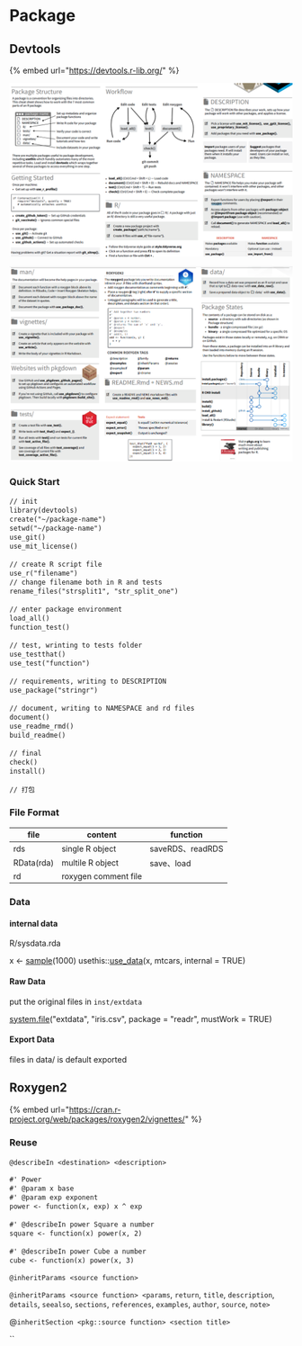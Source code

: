 # Package

## Devtools

{% embed url="https://devtools.r-lib.org/" %}

![](<../../.gitbook/assets/2022-08-09 19-33-30 的屏幕截图.png>)

![](<../../.gitbook/assets/2022-08-09 19-36-36 的屏幕截图.png>)

### Quick Start

```
// init
library(devtools)
create("~/package-name")
setwd("~/package-name")
use_git()
use_mit_license()

// create R script file
use_r("filename")
// change filename both in R and tests
rename_files("strsplit1", "str_split_one")

// enter package environment
load_all()
function_test()

// test, wrinting to tests folder
use_testthat()
use_test("function")

// requirements, writing to DESCRIPTION
use_package("stringr")

// document, writing to NAMESPACE and rd files
document()
use_readme_rmd()
build_readme()

// final
check()
install()

// 打包
```

### File Format

| file       | content              | function        |
| ---------- | -------------------- | --------------- |
| rds        | single R object      | saveRDS、readRDS |
| RData(rda) | multile R object     | save、load       |
| rd         | roxygen comment file |                 |

### Data

#### internal data

R/sysdata.rda

x <- [sample](https://rdrr.io/r/base/sample.html)(1000) usethis::[use\_data](https://usethis.r-lib.org/reference/use\_data.html)(x, mtcars, internal = TRUE)

#### Raw Data

put the original files in `inst/extdata`

[system.file](https://rdrr.io/r/base/system.file.html)("extdata", "iris.csv", package = "readr", mustWork = TRUE)

#### Export Data

files in data/ is default exported





## Roxygen2

{% embed url="https://cran.r-project.org/web/packages/roxygen2/vignettes/" %}

### Reuse

`@describeIn <destination> <description>`&#x20;

```
#' Power
#' @param x base
#' @param exp exponent
power <- function(x, exp) x ^ exp

#' @describeIn power Square a number
square <- function(x) power(x, 2)

#' @describeIn power Cube a number
cube <- function(x) power(x, 3)
```

`@inheritParams <source function>`

`@inheritParams <source function> <params`, `return`, `title`, `description`, `details`, `seealso`, `sections`, `references`, `examples`, `author`, `source`, `note>`

@`inheritSection <pkg::source function> <section title>`

``

